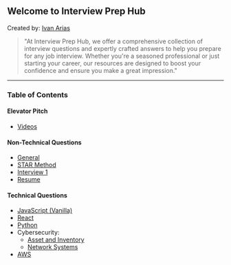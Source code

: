 ## Welcome to Interview Prep Hub

Created by:  [Ivan Arias](https://www.hcoco1.com)

> "At Interview Prep Hub, we offer a comprehensive collection of interview questions and expertly crafted answers to help you prepare for any job interview. Whether you're a seasoned professional or just starting your career, our resources are designed to boost your confidence and ensure you make a great impression."

---

### Table of Contents

#### Elevator Pitch
- [Videos](pitch.md)

#### Non-Technical Questions
- [General](questions.md)
- [STAR Method](star.md)
- [Interview 1](interview.md)
- [Resume](resume.md)

#### Technical Questions
- [JavaScript (Vanilla)](vanilla.md)
- [React](react.md)
- [Python](python.md)
- Cybersecurity:
  - [Asset and Inventory](asset_cyber.md)
  - [Network Systems](system.md)
- [AWS](aws.md)

